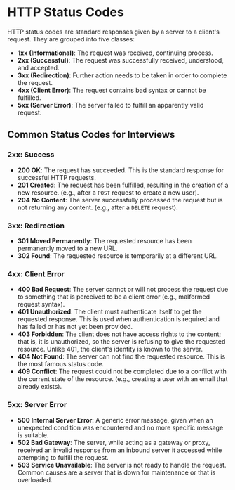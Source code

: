 # HTTP Status Codes

HTTP status codes are standard responses given by a server to a client's request. They are grouped into five classes:

- **1xx (Informational)**: The request was received, continuing process.
- **2xx (Successful)**: The request was successfully received, understood, and accepted.
- **3xx (Redirection)**: Further action needs to be taken in order to complete the request.
- **4xx (Client Error)**: The request contains bad syntax or cannot be fulfilled.
- **5xx (Server Error)**: The server failed to fulfill an apparently valid request.

## Common Status Codes for Interviews

### 2xx: Success
- **200 OK**: The request has succeeded. This is the standard response for successful HTTP requests.
- **201 Created**: The request has been fulfilled, resulting in the creation of a new resource. (e.g., after a `POST` request to create a new user).
- **204 No Content**: The server successfully processed the request but is not returning any content. (e.g., after a `DELETE` request).

### 3xx: Redirection
- **301 Moved Permanently**: The requested resource has been permanently moved to a new URL.
- **302 Found**: The requested resource is temporarily at a different URL.

### 4xx: Client Error
- **400 Bad Request**: The server cannot or will not process the request due to something that is perceived to be a client error (e.g., malformed request syntax).
- **401 Unauthorized**: The client must authenticate itself to get the requested response. This is used when authentication is required and has failed or has not yet been provided.
- **403 Forbidden**: The client does not have access rights to the content; that is, it is unauthorized, so the server is refusing to give the requested resource. Unlike 401, the client's identity is known to the server.
- **404 Not Found**: The server can not find the requested resource. This is the most famous status code.
- **409 Conflict**: The request could not be completed due to a conflict with the current state of the resource. (e.g., creating a user with an email that already exists).

### 5xx: Server Error
- **500 Internal Server Error**: A generic error message, given when an unexpected condition was encountered and no more specific message is suitable.
- **502 Bad Gateway**: The server, while acting as a gateway or proxy, received an invalid response from an inbound server it accessed while attempting to fulfill the request.
- **503 Service Unavailable**: The server is not ready to handle the request. Common causes are a server that is down for maintenance or that is overloaded.
